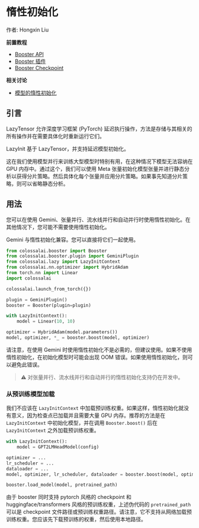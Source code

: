 # 惰性初始化

作者: Hongxin Liu

**前置教程**
- [Booster API](../basics/booster_api.md)
- [Booster 插件](../basics/booster_plugins.md)
- [Booster Checkpoint](../basics/booster_checkpoint.md)

**相关讨论**
- [模型的惰性初始化](https://github.com/hpcaitech/ColossalAI/discussions/3124)

## 引言

LazyTensor 允许深度学习框架 (PyTorch) 延迟执行操作，方法是存储与其相关的所有操作并在需要具体化时重新运行它们。

LazyInit 基于 LazyTensor，并支持延迟模型初始化。

这在我们使用模型并行来训练大型模型时特别有用，在这种情况下模型无法容纳在 GPU 内存中。通过这个，我们可以使用 Meta 张量初始化模型张量并进行静态分析以获得分片策略。然后具体化每个张量并应用分片策略。如果事先知道分片策略，则可以省略静态分析。

## 用法

您可以在使用 Gemini、张量并行、流水线并行和自动并行时使用惰性初始化。在其他情况下，您可能不需要使用惰性初始化。

Gemini 与惰性初始化兼容。您可以直接将它们一起使用。

```python
from colossalai.booster import Booster
from colossalai.booster.plugin import GeminiPlugin
from colossalai.lazy import LazyInitContext
from colossalai.nn.optimizer import HybridAdam
from torch.nn import Linear
import colossalai

colossalai.launch_from_torch({})

plugin = GeminiPlugin()
booster = Booster(plugin=plugin)

with LazyInitContext():
    model = Linear(10, 10)

optimizer = HybridAdam(model.parameters())
model, optimizer, *_ = booster.boost(model, optimizer)
```

请注意，在使用 Gemini 时使用惰性初始化不是必需的，但建议使用。如果不使用惰性初始化，在初始化模型时可能会出现 OOM 错误。如果使用惰性初始化，则可以避免此错误。

> ⚠ 对张量并行、流水线并行和自动并行的惰性初始化支持仍在开发中。

### 从预训练模型加载

我们不应该在 `LazyInitContext` 中加载预训练权重。如果这样，惰性初始化就没有意义，因为检查点已加载并且需要大量 GPU 内存。推荐的方法是在 `LazyInitContext` 中初始化模型，并在调用 `Booster.boost()` 后在 `LazyInitContext` 之外加载预训练权重。

<!--- doc-test-ignore-start -->
```python
with LazyInitContext():
    model = GPT2LMHeadModel(config)

optimizer = ...
lr_scheduler = ...
dataloader = ...
model, optimizer, lr_scheduler, dataloader = booster.boost(model, optimizer, lr_scheduler, dataloader)

booster.load_model(model, pretrained_path)
```
<!--- doc-test-ignore-end -->

由于 booster 同时支持 pytorch 风格的 checkpoint 和 huggingface/transformers 风格的预训练权重，上述伪代码的 `pretrained_pa​​th` 可以是 checkpoint 文件路径或预训练权重路径。请注意，它不支持从网络加载预训练权重。您应该先下载预训练的权重，然后使用本地路径。

<!-- doc-test-command: torchrun --standalone --nproc_per_node=1 lazy_init.py  -->
